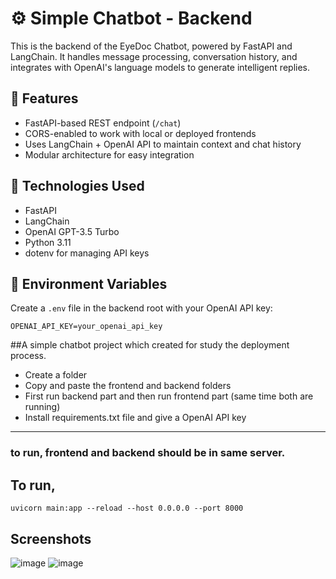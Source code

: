 
# ⚙️ Simple Chatbot - Backend

This is the backend of the EyeDoc Chatbot, powered by FastAPI and LangChain. It handles message processing, conversation history, and integrates with OpenAI's language models to generate intelligent replies.

## 🚀 Features

- FastAPI-based REST endpoint (`/chat`)
- CORS-enabled to work with local or deployed frontends
- Uses LangChain + OpenAI API to maintain context and chat history
- Modular architecture for easy integration

## 🧠 Technologies Used

- FastAPI
- LangChain
- OpenAI GPT-3.5 Turbo
- Python 3.11
- dotenv for managing API keys

## 🔐 Environment Variables

Create a `.env` file in the backend root with your OpenAI API key:

```env
OPENAI_API_KEY=your_openai_api_key
```

##A simple chatbot project which created for study the deployment process.

- Create a folder
- Copy and paste the frontend and backend folders
- First run backend part and then run frontend part (same time both are running)
- Install requirements.txt file and give a OpenAI API key

---

### to run, frontend and backend should be in same server.

## To run, 
```
uvicorn main:app --reload --host 0.0.0.0 --port 8000
```

## Screenshots
![image](https://github.com/user-attachments/assets/abd2d0d7-2d0a-418b-aab9-b2c8c32fdbd1)
![image](https://github.com/user-attachments/assets/d9bb746c-d69c-4cd8-8c3a-d6fff96a1e6f)


